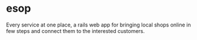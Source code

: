 # esop
Every service at one place, a rails web app for bringing local shops online in few steps and connect them to the interested customers.
